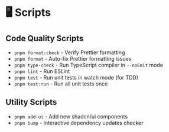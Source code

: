 # 🖥️ Scripts

## Code Quality Scripts

- `pnpm format:check` - Verify Prettier formatting
- `pnpm format` - Auto-fix Prettier formatting issues
- `pnpm type-check` - Run TypeScript compiler in `--noEmit` mode
- `pnpm lint` - Run ESLint
- `pnpm test` - Run unit tests in watch mode (for TDD)
- `pnpm test:run` - Run all unit tests once

## Utility Scripts

- `pnpm add-ui` - Add new shadcn/ui components
- `pnpm bump` - Interactive dependency updates checker
